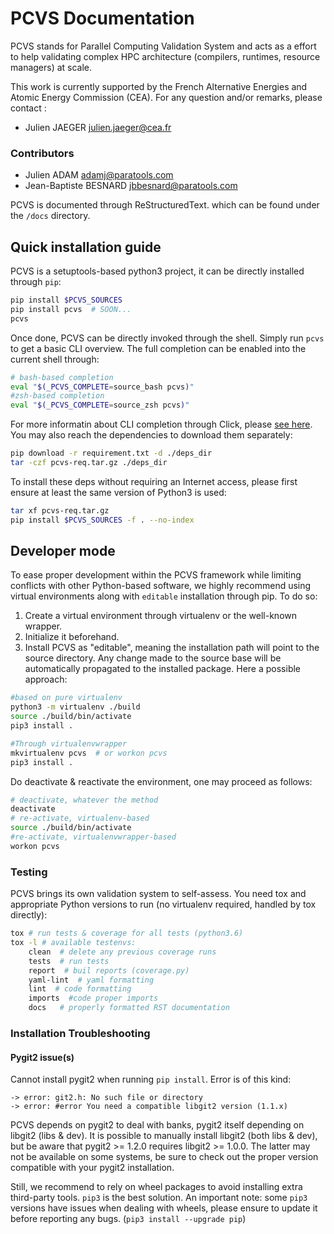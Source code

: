 PCVS Documentation
==================

PCVS stands for Parallel Computing Validation System and acts as a effort to help validating complex HPC architecture (compilers, runtimes, resource managers) at scale.

This work is currently supported by the French Alternative Energies and Atomic Energy Commission (CEA). For any question and/or remarks, please contact :

* Julien JAEGER <julien.jaeger@cea.fr>

### Contributors

* Julien ADAM <adamj@paratools.com>
* Jean-Baptiste BESNARD <jbbesnard@paratools.com>

PCVS is documented through ReStructuredText. which can be found under the `/docs` directory.

Quick installation guide
------------------------
PCVS is a setuptools-based python3 project, it can be directly installed through
`pip`:

```sh
pip install $PCVS_SOURCES
pip install pcvs  # SOON...
pcvs
```

Once done, PCVS can be directly invoked through the shell. Simply run `pcvs` to
get a basic CLI overview. The full completion can be enabled into the current
shell through: 

```sh
# bash-based completion
eval "$(_PCVS_COMPLETE=source_bash pcvs)"
#zsh-based completion
eval "$(_PCVS_COMPLETE=source_zsh pcvs)"
```

For more informatin about CLI completion through Click, please [see
here](https://click.palletsprojects.com/en/7.x/bashcomplete/#activation-script).
You may also reach the dependencies to download them separately:

```sh
pip download -r requirement.txt -d ./deps_dir
tar -czf pcvs-req.tar.gz ./deps_dir
```

To install these deps without requiring an Internet access, please first ensure
at least the same version of Python3 is used:

```sh
tar xf pcvs-req.tar.gz
pip install $PCVS_SOURCES -f . --no-index
```

Developer mode
--------------

To ease proper development within the PCVS framework while limiting conflicts
with other Python-based software, we highly recommend using virtual environments
along with `editable` installation through pip. To do so:

1. Create a virtual environment through virtualenv or the well-known wrapper.
2. Initialize it beforehand.
3. Install PCVS as "editable", meaning the installation path will point to the
source directory. Any change made to the source base will be automatically
propagated to the installed package. Here a possible approach:

```sh
#based on pure virtualenv
python3 -m virtualenv ./build
source ./build/bin/activate
pip3 install .

#Through virtualenvwrapper
mkvirtualenv pcvs  # or workon pcvs
pip3 install .
```

Do deactivate & reactivate the environment, one may proceed as follows:

```sh
# deactivate, whatever the method
deactivate
# re-activate, virtualenv-based
source ./build/bin/activate
#re-activate, virtualenvwrapper-based
workon pcvs
```

### Testing

PCVS brings its own validation system to self-assess. You need tox and
appropriate Python versions to run (no virtualenv required, handled by tox
directly):

```sh
tox # run tests & coverage for all tests (python3.6)
tox -l # available testenvs:
	clean  # delete any previous coverage runs
	tests  # run tests
	report  # buil reports (coverage.py)
	yaml-lint  # yaml formatting
	lint  # code formatting
	imports  #code proper imports
	docs   # properly formatted RST documentation
```

### Installation Troubleshooting

#### Pygit2 issue(s)

Cannot install pygit2 when running `pip install`. Error is of this kind:

```
-> error: git2.h: No such file or directory
-> error: #error You need a compatible libgit2 version (1.1.x)
```

PCVS depends on pygit2 to deal with banks, pygit2 itself depending on libgit2
(libs & dev). It is possible to manually install libgit2 (both libs &
dev), but be aware that pygit2 >= 1.2.0 requires libgit2 >= 1.0.0.
The latter may not be available on some systems, be sure to check out the proper
version compatible with your pygit2 installation.

Still, we recommend to rely on wheel packages to avoid installing extra third-party
tools. `pip3` is the best solution. An important note: some `pip3` versions have
issues when dealing with wheels, please ensure to update it before reporting any
bugs. (`pip3 install --upgrade pip`)